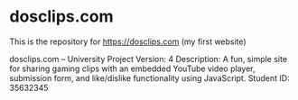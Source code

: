 # dosclips.com
This is the repository for https://dosclips.com (my first website)
  
  dosclips.com – University Project
  Version: 4
  Description: A fun, simple site for sharing gaming clips with an embedded YouTube video player,
  submission form, and like/dislike functionality using JavaScript.
  Student ID: 35632345

